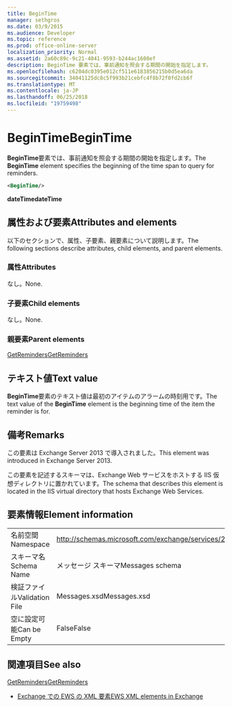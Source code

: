 ```yaml
---
title: BeginTime
manager: sethgros
ms.date: 03/9/2015
ms.audience: Developer
ms.topic: reference
ms.prod: office-online-server
localization_priority: Normal
ms.assetid: 2a60c89c-9c21-4041-9593-b244ac1608ef
description: BeginTime 要素では、事前通知を照会する期間の開始を指定します。
ms.openlocfilehash: c6204dc0395e012cf511e6183856215b0d5ea6da
ms.sourcegitcommit: 34041125dc8c5f993b21cebfc4f8b72f0fd2cb6f
ms.translationtype: MT
ms.contentlocale: ja-JP
ms.lasthandoff: 06/25/2018
ms.locfileid: "19759498"
---
```

# <a name="begintime"></a><span data-ttu-id="7f6cb-103">BeginTime</span><span class="sxs-lookup"><span data-stu-id="7f6cb-103">BeginTime</span></span>

<span data-ttu-id="7f6cb-104">**BeginTime**要素では、事前通知を照会する期間の開始を指定します。</span><span class="sxs-lookup"><span data-stu-id="7f6cb-104">The **BeginTime** element specifies the beginning of the time span to query for reminders.</span></span> 
  
```XML
<BeginTime/>
```

 <span data-ttu-id="7f6cb-105">**dateTime**</span><span class="sxs-lookup"><span data-stu-id="7f6cb-105">**dateTime**</span></span>
## <a name="attributes-and-elements"></a><span data-ttu-id="7f6cb-106">属性および要素</span><span class="sxs-lookup"><span data-stu-id="7f6cb-106">Attributes and elements</span></span>

<span data-ttu-id="7f6cb-107">以下のセクションで、属性、子要素、親要素について説明します。</span><span class="sxs-lookup"><span data-stu-id="7f6cb-107">The following sections describe attributes, child elements, and parent elements.</span></span>
  
### <a name="attributes"></a><span data-ttu-id="7f6cb-108">属性</span><span class="sxs-lookup"><span data-stu-id="7f6cb-108">Attributes</span></span>

<span data-ttu-id="7f6cb-109">なし。</span><span class="sxs-lookup"><span data-stu-id="7f6cb-109">None.</span></span>
  
### <a name="child-elements"></a><span data-ttu-id="7f6cb-110">子要素</span><span class="sxs-lookup"><span data-stu-id="7f6cb-110">Child elements</span></span>

<span data-ttu-id="7f6cb-111">なし。</span><span class="sxs-lookup"><span data-stu-id="7f6cb-111">None.</span></span>
  
### <a name="parent-elements"></a><span data-ttu-id="7f6cb-112">親要素</span><span class="sxs-lookup"><span data-stu-id="7f6cb-112">Parent elements</span></span>

[<span data-ttu-id="7f6cb-113">GetReminders</span><span class="sxs-lookup"><span data-stu-id="7f6cb-113">GetReminders</span></span>](getreminders.md)
  
## <a name="text-value"></a><span data-ttu-id="7f6cb-114">テキスト値</span><span class="sxs-lookup"><span data-stu-id="7f6cb-114">Text value</span></span>

<span data-ttu-id="7f6cb-115">**BeginTime**要素のテキスト値は最初のアイテムのアラームの時刻用です。</span><span class="sxs-lookup"><span data-stu-id="7f6cb-115">The text value of the **BeginTime** element is the beginning time of the item the reminder is for.</span></span> 
  
## <a name="remarks"></a><span data-ttu-id="7f6cb-116">備考</span><span class="sxs-lookup"><span data-stu-id="7f6cb-116">Remarks</span></span>

<span data-ttu-id="7f6cb-117">この要素は Exchange Server 2013 で導入されました。</span><span class="sxs-lookup"><span data-stu-id="7f6cb-117">This element was introduced in Exchange Server 2013.</span></span>
  
<span data-ttu-id="7f6cb-118">この要素を記述するスキーマは、Exchange Web サービスをホストする IIS 仮想ディレクトリに置かれています。</span><span class="sxs-lookup"><span data-stu-id="7f6cb-118">The schema that describes this element is located in the IIS virtual directory that hosts Exchange Web Services.</span></span>
  
## <a name="element-information"></a><span data-ttu-id="7f6cb-119">要素情報</span><span class="sxs-lookup"><span data-stu-id="7f6cb-119">Element information</span></span>

|||
|:-----|:-----|
|<span data-ttu-id="7f6cb-120">名前空間</span><span class="sxs-lookup"><span data-stu-id="7f6cb-120">Namespace</span></span>  <br/> |http://schemas.microsoft.com/exchange/services/2006/messages  <br/> |
|<span data-ttu-id="7f6cb-121">スキーマ名</span><span class="sxs-lookup"><span data-stu-id="7f6cb-121">Schema Name</span></span>  <br/> |<span data-ttu-id="7f6cb-122">メッセージ スキーマ</span><span class="sxs-lookup"><span data-stu-id="7f6cb-122">Messages schema</span></span>  <br/> |
|<span data-ttu-id="7f6cb-123">検証ファイル</span><span class="sxs-lookup"><span data-stu-id="7f6cb-123">Validation File</span></span>  <br/> |<span data-ttu-id="7f6cb-124">Messages.xsd</span><span class="sxs-lookup"><span data-stu-id="7f6cb-124">Messages.xsd</span></span>  <br/> |
|<span data-ttu-id="7f6cb-125">空に設定可能</span><span class="sxs-lookup"><span data-stu-id="7f6cb-125">Can be Empty</span></span>  <br/> |<span data-ttu-id="7f6cb-126">False</span><span class="sxs-lookup"><span data-stu-id="7f6cb-126">False</span></span>  <br/> |
   
## <a name="see-also"></a><span data-ttu-id="7f6cb-127">関連項目</span><span class="sxs-lookup"><span data-stu-id="7f6cb-127">See also</span></span>



[<span data-ttu-id="7f6cb-128">GetReminders</span><span class="sxs-lookup"><span data-stu-id="7f6cb-128">GetReminders</span></span>](getreminders.md)


- [<span data-ttu-id="7f6cb-129">Exchange での EWS の XML 要素</span><span class="sxs-lookup"><span data-stu-id="7f6cb-129">EWS XML elements in Exchange</span></span>](ews-xml-elements-in-exchange.md)

